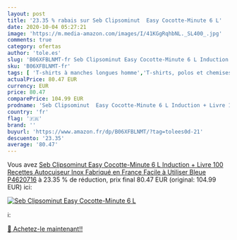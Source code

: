 ```yaml
---
layout: post
title: '23.35 % rabais sur Seb Clipsominut  Easy Cocotte-Minute 6 L'
date: 2020-10-04 05:27:21
image: 'https://m.media-amazon.com/images/I/41KGgRqhbNL._SL400_.jpg'
comments: true
category: ofertas
author: 'tole.es'
slug: 'B06XFBLNMT-fr Seb Clipsominut Easy Cocotte-Minute 6 L Induction + Livre...'
sku: 'B06XFBLNMT-fr'
tags: [ 'T-shirts à manches longues homme','T-shirts, polos et chemises homme','Vêtements','Vêtements homme', ]
actualPrice: 80.47 EUR
currency: EUR
price: 80.47
comparePrice: 104.99 EUR
prodname: 'Seb Clipsominut  Easy Cocotte-Minute 6 L Induction + Livre 100 Recettes Autocuiseur Inox Fabriqué en France Facile à Utiliser Bleue P4620716'
country: 'fr'
flag: '🇫🇷'
brand: ''
buyurl: 'https://www.amazon.fr/dp/B06XFBLNMT/?tag=tolees0d-21'
descuento: '23.35'
average: '80.47'
---
```


Vous avez [Seb Clipsominut  Easy Cocotte-Minute 6 L Induction + Livre 100 Recettes Autocuiseur Inox Fabriqué en France Facile à Utiliser Bleue P4620716](https://www.amazon.fr/dp/B06XFBLNMT/?tag=tolees0d-21)  à  23.35 % de réduction, prix final  80.47 EUR (original: 104.99 EUR) ici:

[![Seb Clipsominut  Easy Cocotte-Minute 6 L](https://m.media-amazon.com/images/I/41KGgRqhbNL._SL400_.jpg)](https://www.amazon.fr/dp/B06XFBLNMT/?tag=tolees0d-21)

ℹ️:


[🛒 Achetez-le maintenant!!](https://www.amazon.fr/dp/B06XFBLNMT/?tag=tolees0d-21)
